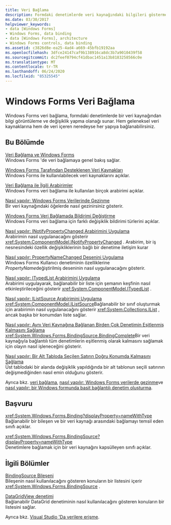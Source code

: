 ```yaml
---
title: Veri Bağlama
description: Formdaki denetimlerde veri kaynağındaki bilgileri göstermek ve üzerinde değişiklik yapmak için Windows Forms ' de veri bağlamayı nasıl kullanacağınızı öğrenin.
ms.date: 03/30/2017
helpviewer_keywords:
- data [Windows Forms]
- Windows Forms, data binding
- data [Windows Forms], architecture
- Windows Forms controls, data binding
ms.assetid: c3826d8e-ea25-4ad4-a669-45bfb19192aa
ms.openlocfilehash: 3dfce24147caf9b138916ca8dc3b7a9010439f58
ms.sourcegitcommit: dc2feef0794cf41dbac1451a13b8183258566c0e
ms.translationtype: MT
ms.contentlocale: tr-TR
ms.lasthandoff: 06/24/2020
ms.locfileid: "85325545"
---
```

# <a name="windows-forms-data-binding"></a>Windows Forms Veri Bağlama
Windows Forms veri bağlama, formdaki denetimlerde bir veri kaynağından bilgi görüntüleme ve değişiklik yapma olanağı sunar. Hem geleneksel veri kaynaklarına hem de veri içeren neredeyse her yapıya bağlanabilirsiniz.  
  
## <a name="in-this-section"></a>Bu Bölümde  
 [Veri Bağlama ve Windows Forms](data-binding-and-windows-forms.md)  
 Windows Forms 'de veri bağlamaya genel bakış sağlar.  
  
 [Windows Forms Tarafından Desteklenen Veri Kaynakları](data-sources-supported-by-windows-forms.md)  
 Windows Forms ile kullanılabilecek veri kaynaklarını açıklar.  
  
 [Veri Bağlama ile İlgili Arabirimler](interfaces-related-to-data-binding.md)  
 Windows Forms veri bağlama ile kullanılan birçok arabirimi açıklar.  
  
 [Nasıl yapılır: Windows Forms Verilerinde Gezinme](how-to-navigate-data-in-windows-forms.md)  
 Bir veri kaynağındaki öğelerde nasıl gezinirsiniz gösterir.  
  
 [Windows Forms Veri Bağlamada Bildirimi Değiştirme](change-notification-in-windows-forms-data-binding.md)  
 Windows Forms veri bağlama için farklı değişiklik bildirimi türlerini açıklar.  
  
 [Nasıl yapılır: INotifyPropertyChanged Arabirimini Uygulama](how-to-implement-the-inotifypropertychanged-interface.md)  
 Arabirimin nasıl uygulanacağını gösterir <xref:System.ComponentModel.INotifyPropertyChanged> . Arabirim, bir iş nesnesindeki özellik değişikliklerinin bağlı bir denetime iletişim kurar  
  
 [Nasıl yapılır: PropertyNameChanged Desenini Uygulama](how-to-apply-the-propertynamechanged-pattern.md)  
 Windows Forms Kullanıcı denetiminin özelliklerine *PropertyName*değiştirilmiş deseninin nasıl uygulanacağını gösterir.  
  
 [Nasıl yapılır: ITypedList Arabirimini Uygulama](how-to-implement-the-itypedlist-interface.md)  
 Arabirimi uygulayarak, bağlanabilir bir liste için şemanın keşfinin nasıl etkinleştirileceğini gösterir <xref:System.ComponentModel.ITypedList> .  
  
 [Nasıl yapılır: IListSource Arabirimini Uygulama](how-to-implement-the-ilistsource-interface.md)  
 <xref:System.ComponentModel.IListSource>Bağlanabilir bir sınıf oluşturmak için arabirimin nasıl uygulanacağını gösterir <xref:System.Collections.IList> , ancak başka bir konumdan liste sağlar.  
  
 [Nasıl yapılır: Aynı Veri Kaynağına Bağlanan Birden Çok Denetimin Eşitlenmiş Kalmasını Sağlama](multiple-controls-bound-to-data-source-synchronized.md)  
 <xref:System.Windows.Forms.BindingSource.BindingComplete>Bir veri kaynağıyla bağlantılı tüm denetimlerin eşitlenmiş olarak kalmasını sağlamak için olayın nasıl işleneceğini gösterir.  
  
 [Nasıl yapılır: Bir Alt Tabloda Seçilen Satırın Doğru Konumda Kalmasını Sağlama](ensure-the-selected-row-in-a-child-table-correct.md)  
 Üst tablodaki bir alanda değişiklik yapıldığında bir alt tablonun seçili satırının değişmediğinden nasıl emin olduğunu gösterir.  
  
 Ayrıca bkz. [veri bağlama](interfaces-related-to-data-binding.md), [nasıl yapılır: Windows Forms verilerde gezinme](how-to-navigate-data-in-windows-forms.md)ve [nasıl yapılır: bir Windows formunda basit bağlantılı denetim oluşturma](how-to-create-a-simple-bound-control-on-a-windows-form.md).  
  
## <a name="reference"></a>Başvuru  
 <xref:System.Windows.Forms.Binding?displayProperty=nameWithType>  
 Bağlanabilir bir bileşen ve bir veri kaynağı arasındaki bağlamayı temsil eden sınıfı açıklar.  
  
 <xref:System.Windows.Forms.BindingSource?displayProperty=nameWithType>  
 Denetimlere bağlamak için bir veri kaynağını kapsülleyen sınıfı açıklar.  
  
## <a name="related-sections"></a>İlgili Bölümler  
 [BindingSource Bileşeni](./controls/bindingsource-component.md)  
 Bileşenin nasıl kullanılacağını gösteren konuların bir listesini içerir <xref:System.Windows.Forms.BindingSource> .  
  
 [DataGridView denetimi](./controls/datagridview-control-windows-forms.md)  
 Bağlanabilir DataGrid denetiminin nasıl kullanılacağını gösteren konuların bir listesini sağlar.  
  
 Ayrıca bkz. [Visual Studio 'Da verilere erişme](/visualstudio/data-tools/accessing-data-in-visual-studio).
